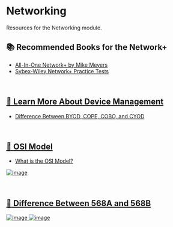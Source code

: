 # Networking
Resources for the Networking module.


## :books: Recommended Books for the Network+

<ul>
  <li><a href="https://www.amazon.com/CompTIA-Network-Certification-N10-008-Comptia/dp/1264269056/ref=sr_1_3?crid=YA0BRESVUUHE&keywords=Network%2B&qid=1662903681&sprefix=network%2B%2Caps%2C155&sr=8-3">All-In-One Network+ by Mike Meyers</li>
  <li><a href="https://www.amazon.com/CompTIA-Network-Practice-Tests-N10-008/dp/1119807301/ref=sr_1_15?crid=2HRHUKE3YXVQD&keywords=Sybex+wiley+network+%2B+practice+test&qid=1662903717&sprefix=sybex+wiley+network+%2B+practice+test%2Caps%2C69&sr=8-15">Sybex-Wiley Network+ Practice Tests</li>
</ul>

<br />

## 📱 Learn More About Device Management
 
<ul>
  <li><a href="https://jumpcloud.com/blog/defining-byod-cope-cobo-cyod">Difference Between BYOD, COPE, COBO, and CYOD</li>
</ul>

<br />

## 📱 OSI Model

<ul>
  <li><a href="https://www.cloudflare.com/learning/ddos/glossary/open-systems-interconnection-model-osi/">What is the OSI Model?</li>
</ul>

![image](https://user-images.githubusercontent.com/10188810/190020181-6cf796ed-2f98-4639-862f-8dff33fd36d5.png)

<br />

## :electric_plug: Difference Between 568A and 568B
 
![image](https://user-images.githubusercontent.com/10188810/189536559-10e13c5e-9336-4af7-9e79-c95aa8c48b46.png)
![image](https://user-images.githubusercontent.com/10188810/189536580-9cec5cbd-10fa-4521-af3d-91c18bc43e77.png)
